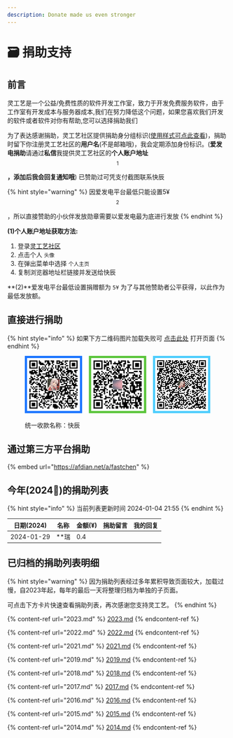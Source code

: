 ```yaml
---
description: Donate made us even stronger
---
```


# 🗃 捐助支持

## 前言

灵工艺是一个公益/免费性质的软件开发工作室，致力于开发免费服务软件，由于工作室有开发成本与服务器成本,我们在努力降低这个问题，如果您喜欢我们开发的软件或者软件对你有帮助,您可以选择捐助我们

为了表达感谢捐助，灵工艺社区提供捐助身分组标识([使用样式可点此查看](https://nullcraft.org/u/nullcraft))，捐助时留下你注册灵工艺社区的**用户名**(不是邮箱哦)，我会定期添加身份标识。(**爱发电捐助**请通过**私信**我提供灵工艺社区的**个人账户地址**$$^1$$**，添加后我会回复通知哦**) 已赞助过可凭支付截图联系快辰

{% hint style="warning" %}
因爱发电平台最低只能设置5¥$$^2$$，所以直接赞助的小伙伴发放勋章需要以爱发电最为底进行发放
{% endhint %}

**(1)个人账户地址获取方法:**

1. 登录[灵工艺社区](https://nullcraft.org/)
2. 点击个人 `头像`
3. 在弹出菜单中选择 `个人主页`
4. 复制浏览器地址栏链接并发送给快辰

**(2)**爱发电平台最低设置捐赠额为 `5¥` 为了与其他赞助者公平获得，以此作为最低发放额。

## 直接进行捐助

{% hint style="info" %}
如果下方二维码图片加载失败可 [点击此处](https://pujipuji.com/) 打开页面
{% endhint %}

<figure><img src="../.gitbook/assets/pay_all.png" alt=""><figcaption><p>统一收款名称：快辰</p></figcaption></figure>

## 通过第三方平台捐助

{% embed url="https://afdian.net/a/fastchen" %}

## 今年(2024🐲)的捐助列表

{% hint style="info" %}
当前列表更新时间 2024-01-04 21:55
{% endhint %}

| 日期(2024)   | 名称    | 金额(¥) | 捐助留言 | 我的回复 |
| ---------- | ----- | ----- | ---- | ---- |
| 2024-01-29 | \*\*瑞 | 0.4   |      |      |

## 已归档的捐助列表明细

{% hint style="warning" %}
因为捐助列表经过多年累积导致页面较大，加载过慢，自2023年起，每年的最后一天将整理归档为单独的子页面。

可点击下方卡片快速查看捐助列表，再次感谢您支持灵工艺。
{% endhint %}

{% content-ref url="2023.md" %}
[2023.md](2023.md)
{% endcontent-ref %}

{% content-ref url="2022.md" %}
[2022.md](2022.md)
{% endcontent-ref %}

{% content-ref url="2021.md" %}
[2021.md](2021.md)
{% endcontent-ref %}

{% content-ref url="2019.md" %}
[2019.md](2019.md)
{% endcontent-ref %}

{% content-ref url="2018.md" %}
[2018.md](2018.md)
{% endcontent-ref %}

{% content-ref url="2017.md" %}
[2017.md](2017.md)
{% endcontent-ref %}

{% content-ref url="2016.md" %}
[2016.md](2016.md)
{% endcontent-ref %}

{% content-ref url="2015.md" %}
[2015.md](2015.md)
{% endcontent-ref %}

{% content-ref url="2014.md" %}
[2014.md](2014.md)
{% endcontent-ref %}
